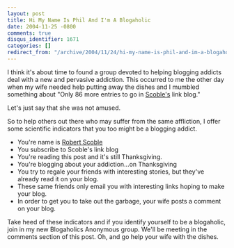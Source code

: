 ```yaml
---
layout: post
title: Hi My Name Is Phil And I'm A Blogaholic
date: 2004-11-25 -0800
comments: true
disqus_identifier: 1671
categories: []
redirect_from: "/archive/2004/11/24/hi-my-name-is-phil-and-im-a-blogaholic.aspx/"
---
```


I think it's about time to found a group devoted to helping blogging
addicts deal with a new and pervasive addiction. This occurred to me the
other day when my wife needed help putting away the dishes and I mumbled
something about "Only 86 more entries to go in
[Scoble's](http://www.kunal.org/scoble/) link blog."

Let's just say that she was not amused.

So to help others out there who may suffer from the same affliction, I
offer some scientific indicators that you too might be a blogging
addict.

-   You're name is [Robert Scoble](http://radio.weblogs.com/0001011/)
-   You subscribe to Scoble's link blog
-   You're reading this post and it's still Thanksgiving.
-   You're blogging about your addiction...on Thanksgiving
-   You try to regale your friends with interesting stories, but they've
    already read it on your blog.
-   These same friends only email you with interesting links hoping to
    make your blog.
-   In order to get you to take out the garbage, your wife posts a
    comment on your blog.

Take heed of these indicators and if you identify yourself to be a
blogaholic, join in my new Blogaholics Anonymous group. We'll be meeting
in the comments section of this post. Oh, and go help your wife with the
dishes.

